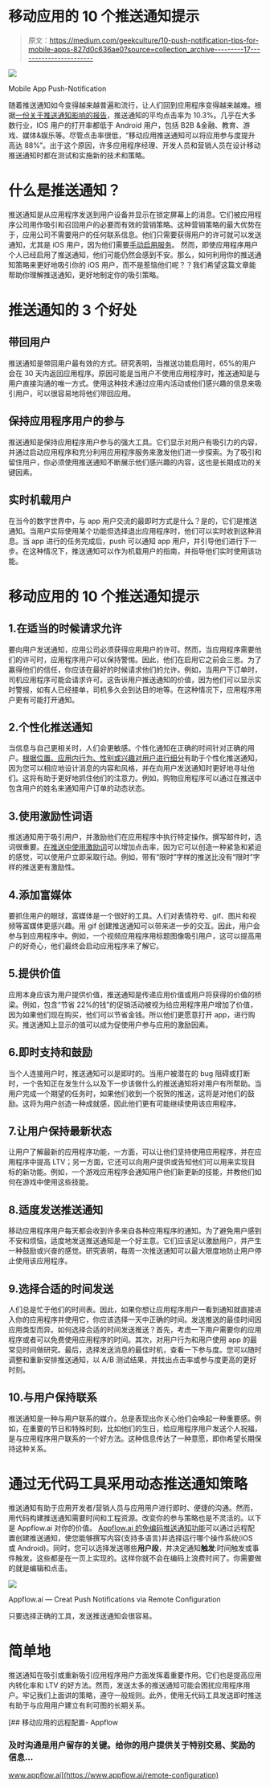 # 移动应用的 10 个推送通知提示

> 原文：<https://medium.com/geekculture/10-push-notification-tips-for-mobile-apps-827d0c636ae0?source=collection_archive---------17----------------------->

![](img/17aca58bb3aa4b098d8b95ddab098c1f.png)

Mobile App Push-Notification

随着推送通知如今变得越来越普遍和流行，让人们回到应用程序变得越来越难。根据[一份关于推送通知影响的报告](https://www.invespcro.com/blog/push-notifications/)，推送通知的平均点击率为 10.3%。几乎在大多数行业，IOS 用户的打开率都低于 Android 用户，包括 B2B &金融、教育、游戏、媒体&娱乐等。尽管点击率很低，“移动应用推送通知可以将应用参与度提升高达 88%”。出于这个原因，许多应用程序经理、开发人员和营销人员在设计移动推送通知时都在测试和实施新的技术和策略。

# 什么是推送通知？

推送通知是从应用程序发送到用户设备并显示在锁定屏幕上的消息。它们被应用程序公司用作吸引和召回用户的必要而有效的营销策略。这种营销策略的最大优势在于，应用公司不需要用户的任何联系信息。他们只需要获得用户的许可就可以发送通知，尤其是 iOS 用户，因为他们需要[手动启用服务](https://developer.apple.com/documentation/usernotifications/asking_permission_to_use_notifications)。
然而，即使应用程序用户个人已经启用了推送通知，他们可能仍然会感到不安。那么，如何利用你的推送通知策略来更好地吸引你的 iOS 用户，而不是惹恼他们呢？？我们希望这篇文章能帮助你理解推送通知，更好地制定你的吸引策略。

# 推送通知的 3 个好处

## 带回用户

推送通知是带回用户最有效的方式。研究表明，当推送功能启用时，65%的用户会在 30 天内返回应用程序。原因可能是当用户不使用应用程序时，推送通知是与用户直接沟通的唯一方式。使用这种技术通过应用内活动或他们感兴趣的信息来吸引用户，可以很容易地将他们带回应用。

## 保持应用程序用户的参与

推送通知是保持应用程序用户参与的强大工具。它们显示对用户有吸引力的内容，并通过启动应用程序和充分利用应用程序服务来激发他们进一步探索。为了吸引和留住用户，你必须使用推送通知不断展示他们感兴趣的内容，这也是长期成功的关键因素。

## 实时机载用户

在当今的数字世界中，与 app 用户交流的最即时方式是什么？是的，它们是推送通知。当用户实际使用某个功能但选择退出应用程序时，他们可以实时收到这种消息。当 app 进行的任务完成后，push 可以通知 app 用户，并引导他们进行下一步。在这种情况下，推送通知可以作为机载用户的指南，并指导他们实时使用该功能。

# 移动应用的 10 个推送通知提示

## 1.在适当的时候请求允许

要向用户发送通知，应用公司必须获得应用用户的许可。然而，当应用程序需要他们的许可时，应用程序用户可以保持警惕。因此，他们在启用它之前会三思。为了赢得他们的信任，你应该在最好的时候请求他们的允许。例如，当用户下订单时，司机应用程序可能会请求许可。这告诉用户推送通知的价值，因为他们可以显示实时警报，如有人已经接单，司机多久会到达目的地等。在这种情况下，应用程序用户更有可能打开通知。

## 2.个性化推送通知

当信息与自己更相关时，人们会更敏感。个性化通知在正确的时间针对正确的用户。[根据位置、应用内行为、性别或兴趣对用户进行细分](https://www.appflow.ai/blog/4-models-for-mobile-app-user-segmentation)有助于个性化推送通知，因为您可以相应地设计消息的内容和风格，并在向用户发送通知时更好地寻址他们。这将有助于更好地抓住他们的注意力。例如，购物应用程序可以通过在推送中包含用户的姓名来通知用户订单的动态状态。

## 3.使用激励性词语

推送通知用于吸引用户，并激励他们在应用程序中执行特定操作。撰写邮件时，选词很重要。[在推送中使用激励词](https://clevertap.com/blog/push-notification-power-words/)可以增加点击率，因为它可以创造一种紧急和紧迫的感觉，可以使用户立即采取行动。例如，带有“限时”字样的推送比没有“限时”字样的推送更有激励性。

## 4.添加富媒体

要抓住用户的眼球，富媒体是一个很好的工具。人们对表情符号、gif、图片和视频等富媒体更感兴趣。用 gif 创建推送通知可以带来进一步的交互。因此，用户会参与到应用程序中。例如，一个视频应用程序用标题图像吸引用户，这可以提高用户的好奇心，他们最终会启动应用程序来了解它。

## 5.提供价值

应用本身应该为用户提供价值，推送通知是传递应用价值或用户将获得的价值的桥梁。例如，包含“节省 22%的钱”的促销活动被视为给应用程序用户增加了价值，因为如果他们现在购买，他们可以节省金钱。所以他们更愿意打开 app，进行购买。推送通知上显示的值可以成为促使用户参与应用的激励因素。

## 6.即时支持和鼓励

当个人连接用户时，推送通知可以是即时的。当用户被潜在的 bug 阻碍或打断时，一个告知正在发生什么以及下一步该做什么的推送通知将对用户有所帮助。当用户完成一个期望的任务时，如果他们收到一个祝贺的推送，这将是对他们的鼓励。这将为用户创造一种成就感，因此他们更有可能继续使用该应用程序。

## 7.让用户保持最新状态

让用户了解最新的应用程序功能，一方面，可以让他们坚持使用应用程序，并在应用程序中提高 LTV；另一方面，它还可以向用户提供或告知他们可以用来实现目标的新功能。例如，一个游戏应用程序会通知用户他们新更新的技能，并教他们如何在游戏中使用这些技能。

## 8.适度发送推送通知

移动应用程序用户每天都会收到许多来自各种应用程序的通知。为了避免用户感到不安和烦恼，适度地发送推送通知是一个好主意。它们应该足以激励用户，并产生一种鼓励或兴奋的感觉。研究表明，每周一次推送通知可以最大限度地防止用户停止使用该应用程序。

## 9.选择合适的时间发送

人们总是忙于他们的时间表。因此，如果你想让应用程序用户一看到通知就直接进入你的应用程序并使用它，你应该选择一天中正确的时间。发送推送的最佳时间因应用类型而异。如何选择合适的时间发送推送？首先，考虑一下用户需要你的应用程序或者可以免费使用应用程序的时间。其次，对用户行为和用户使用 app 的最常见时间做研究。最后，选择发送消息的最佳时机，查看一下参与度。您可以随时调整和重新安排推送通知，以 A/B 测试结果，并找出点击率或参与度更高的更好时刻。

## 10.与用户保持联系

推送通知是一种与用户联系的媒介。总是表现出你关心他们会唤起一种重要感。例如，在重要的节日和特殊时刻，比如他们的生日，给应用程序用户发送个人祝福，是与应用程序用户联系的一个好方法。这种信息传达了一种意愿，即你希望长期保持这种关系。

# 通过无代码工具采用动态推送通知策略

推送通知有助于应用开发者/营销人员与应用用户进行即时、便捷的沟通。然而，用代码构建推送通知需要时间和工程资源。改变你的参与策略也是不灵活的。以下是 Appflow.ai 对你的价值。
[Appflow.ai 的免编码推送通知功能](https://www.appflow.ai/remote-configuration)可以通过远程配置创建推送通知，使您能够撰写内容(支持多语言)并选择运行哪个操作系统(iOS 或 Android)。同时，您可以选择发送哪些**用户段**，并决定通知**触发**:时间触发或事件触发。这些都是在一页上实现的。这样你就不会在编码上浪费时间了。你需要做的就是编辑和点击。

![](img/98b895b986d26ee6616d798943ff5ed9.png)

Appflow.ai — Creat Push Notifications via Remote Configuration

只要选择正确的工具，发送推送通知会很容易。

# 简单地

推送通知在吸引或重新吸引应用程序用户方面发挥着重要作用。它们也是提高应用内转化率和 LTV 的好方法。然而，发送太多的推送通知可能会困扰应用程序用户。牢记我们上面讲的策略，遵守一般规则。此外，使用无代码工具发送即时推送有助于与应用用户建立有利可图的长期关系。

[](https://www.appflow.ai/remote-configuration) [## 移动应用的远程配置- Appflow

### 及时沟通是用户留存的关键。给你的用户提供关于特别交易、奖励的信息…

www.appflow.ai](https://www.appflow.ai/remote-configuration)